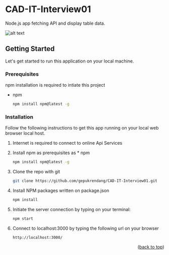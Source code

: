 # CAD-IT-Interview01
Node.js app fetching API and display table data.

![alt text](https://github.com/gepukrendang/CAD-IT-Interview01/blob/main/Screenshot%20from%202022-12-25%2010-31-49.png)

<!-- GETTING STARTED -->
## Getting Started

Let's get started to run this application on your local machine.

### Prerequisites

npm installation is required to intiate this project
* npm
  ```sh
  npm install npm@latest -g
  ```

### Installation

Follow the following instructions to get this app running on your local web browser local host.

1. Internet is required to connect to online Api Services
2. Install npm as prerequisites as * npm
   ```sh
   npm install npm@latest -g
   ```
3. Clone the repo with git
   ```sh
   git clone https://github.com/gepukrendang/CAD-IT-Interview01.git
   ```
4. Install NPM packages written on package.json
   ```sh
   npm install
   ```
5. Initiate the server connection by typing on your terminal:
   ```sh
   npm start
   ```
   
6. Connect to localhost:3000 by typing the following url on your browser
   ```
   http://localhost:3000/
   ```

<p align="right">(<a href="#readme-top">back to top</a>)</p>
